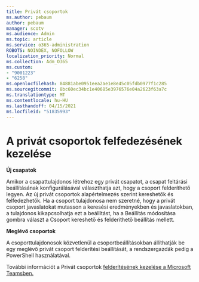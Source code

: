 ```yaml
---
title: Privát csoportok
ms.author: pebaum
author: pebaum
manager: scotv
ms.audience: Admin
ms.topic: article
ms.service: o365-administration
ROBOTS: NOINDEX, NOFOLLOW
localization_priority: Normal
ms.collection: Adm_O365
ms.custom:
- "9001223"
- "6258"
ms.openlocfilehash: 84881abe0951eea2ae1e8e45c05fdb0977f1c285
ms.sourcegitcommit: 8bc60ec34bc1e40685e3976576e04a2623f63a7c
ms.translationtype: MT
ms.contentlocale: hu-HU
ms.lasthandoff: 04/15/2021
ms.locfileid: "51835993"
---
```

# <a name="managing-discovery-of-private-teams"></a>A privát csoportok felfedezésének kezelése

**Új csapatok**

Amikor a csapattulajdonos létrehoz egy privát csapatot, a csapat feltárási beállításának konfigurálásával választhatja azt, hogy a csoport felderíthető legyen. Az új privát csoportok alapértelmezés szerint kereshetők és felfedezhetők. Ha a csoport tulajdonosa nem szeretné, hogy a privát csoport javaslatokat mutasson a keresési eredményekben és javaslatokban, a tulajdonos kikapcsolhatja ezt a beállítást, ha a Beállítás módosítása gombra választ a Csoport kereshető és felderíthető beállítás mellett.  

**Meglévő csoportok**

A csoporttulajdonosok közvetlenül a csoportbeállításokban állíthatják be egy meglévő privát csoport felderítési beállítását, a rendszergazdák pedig a PowerShell használatával.  

További információt a Privát csoportok [felderítésének kezelése a Microsoft Teamsben.](https://docs.microsoft.com/microsoftteams/manage-discovery-of-private-teams)
